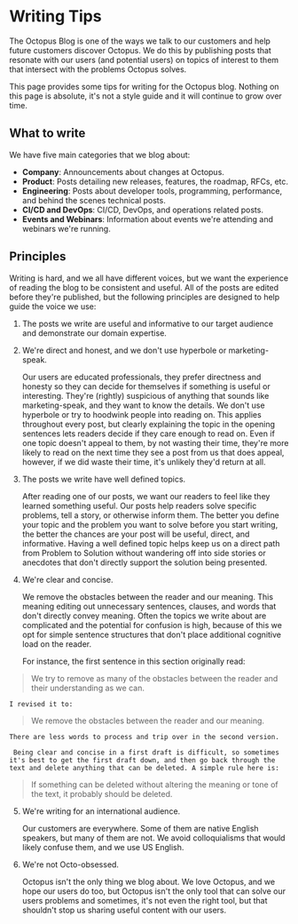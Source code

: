# Writing Tips

The Octopus Blog is one of the ways we talk to our customers and help future customers discover Octopus. We do this by publishing posts that resonate with our users (and potential users) on topics of interest to them that intersect with the problems Octopus solves.

This page provides some tips for writing for the Octopus blog. Nothing on this page is absolute, it's not a style guide and it will continue to grow over time.

## What to write

We have five main categories that we blog about:

- **Company**: Announcements about changes at Octopus.
- **Product**: Posts detailing new releases, features, the roadmap, RFCs, etc.
- **Engineering**: Posts about developer tools, programming, performance, and behind the scenes technical posts.
- **CI/CD and DevOps**: CI/CD, DevOps, and operations related posts.
- **Events and Webinars**: Information about events we're attending and webinars we're running.

## Principles

Writing is hard, and we all have different voices, but we want the experience of reading the blog to be consistent and useful. All of the posts are edited before they're published, but the following principles are designed to help guide the voice we use:

1. The posts we write are useful and informative to our target audience and demonstrate our domain expertise.

2. We're direct and honest, and we don't use hyperbole or marketing-speak.

    Our users are educated professionals, they prefer directness and honesty so they can decide for themselves if something is useful or interesting. They're (rightly) suspicious of anything that sounds like marketing-speak, and they want to know the details. We don't use hyperbole or try to hoodwink people into reading on. This applies throughout every post, but clearly explaining the topic in the opening sentences lets readers decide if they care enough to read on. Even if one topic doesn't appeal to them, by not wasting their time, they're more likely to read on the next time they see a post from us that does appeal, however, if we did waste their time, it's unlikely they'd return at all.
    
3. The posts we write have well defined topics.

    After reading one of our posts, we want our readers to feel like they learned something useful. Our posts help readers solve specific problems, tell a story, or otherwise inform them. The better you define your topic and the problem you want to solve before you start writing, the better the chances are your post will be useful, direct, and informative. Having a well defined topic helps keep us on a direct path from Problem to Solution without wandering off into side stories or anecdotes that don't directly support the solution being presented.
    
4. We're clear and concise.

    We remove the obstacles between the reader and our meaning. This meaning editing out unnecessary sentences, clauses, and words that don't directly convey meaning. Often the topics we write about are complicated and the potential for confusion is high, because of this we opt for simple sentence structures that don't place additional cognitive load on the reader.
    
    For instance, the first sentence in this section originally read:

> We try to remove as many of the obstacles between the reader and their understanding as we can.
    
    I revised it to:
    
> We remove the obstacles between the reader and our meaning.
    
    There are less words to process and trip over in the second version.

     Being clear and concise in a first draft is difficult, so sometimes it's best to get the first draft down, and then go back through the text and delete anything that can be deleted. A simple rule here is:
     
> If something can be deleted without altering the meaning or tone of the text, it probably should be deleted.
    
5. We're writing for an international audience.
    
    Our customers are everywhere. Some of them are native English speakers, but many of them are not. We avoid colloquialisms that would likely confuse them, and we use US English.
   
6. We're not Octo-obsessed.

    Octopus isn't the only thing we blog about. We love Octopus, and we hope our users do too, but Octopus isn't the only tool that can solve our users problems and sometimes, it's not even the right tool, but that shouldn't stop us sharing useful content with our users.

